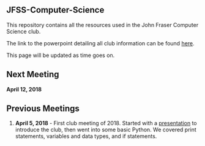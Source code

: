 JFSS-Computer-Science
---
This repository contains all the resources used in the John Fraser Computer Science club. 

The link to the powerpoint detailing all club information can be found [here](https://goo.gl/uJyiEY).

This page will be updated as time goes on.

Next Meeting
---
**April 12, 2018**

Previous Meetings
---
1. **April 5, 2018** - First club meeting of 2018. Started with a [presentation](https://goo.gl/uJyiEY) to introduce the club, then went into some basic Python. We covered print statements, variables and data types, and if statements.
